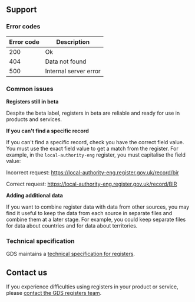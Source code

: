 ## Support 

### Error codes

| Error code | Description           |
|------------|-----------------------|
| 200        | Ok                    |
| 404        | Data not found        |
| 500        | Internal server error |

### Common issues

**Registers still in beta**

Despite the beta label, registers in beta are reliable and ready for use in products and services.

**If you can't find a specific record**

If you can't find a specific record, check you have the correct field value. You must use the exact field value to get a match from the register. For example, in the `local-authority-eng` register, you must capitalise the field value: 

Incorrect request: https://local-authority-eng.register.gov.uk/record/bir

Correct request: https://local-authority-eng.register.gov.uk/record/BIR

**Adding additional data**

If you want to combine register data with data from other sources, you may find it useful to keep the data from each source in separate files and combine them at a later stage. For example, you could keep separate files for data about countries and for data about territories.

### Technical specification

GDS maintains a [technical specification for registers](https://openregister.github.io/specification/).

## Contact us 

If you experience difficulties using registers in your product or service, please [contact the GDS registers team](https://registers.cloudapps.digital/support.html).

